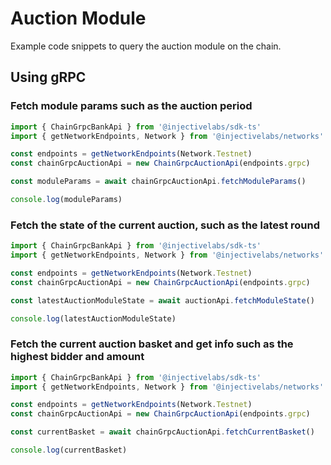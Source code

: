# Auction Module

Example code snippets to query the auction module on the chain.

## Using gRPC

### Fetch module params such as the auction period

```ts
import { ChainGrpcBankApi } from '@injectivelabs/sdk-ts'
import { getNetworkEndpoints, Network } from '@injectivelabs/networks'

const endpoints = getNetworkEndpoints(Network.Testnet)
const chainGrpcAuctionApi = new ChainGrpcAuctionApi(endpoints.grpc)

const moduleParams = await chainGrpcAuctionApi.fetchModuleParams()

console.log(moduleParams)
```

### Fetch the state of the current auction, such as the latest round

```ts
import { ChainGrpcBankApi } from '@injectivelabs/sdk-ts'
import { getNetworkEndpoints, Network } from '@injectivelabs/networks'

const endpoints = getNetworkEndpoints(Network.Testnet)
const chainGrpcAuctionApi = new ChainGrpcAuctionApi(endpoints.grpc)

const latestAuctionModuleState = await auctionApi.fetchModuleState()

console.log(latestAuctionModuleState)
```

### Fetch the current auction basket and get info such as the highest bidder and amount

```ts
import { ChainGrpcBankApi } from '@injectivelabs/sdk-ts'
import { getNetworkEndpoints, Network } from '@injectivelabs/networks'

const endpoints = getNetworkEndpoints(Network.Testnet)
const chainGrpcAuctionApi = new ChainGrpcAuctionApi(endpoints.grpc)

const currentBasket = await chainGrpcAuctionApi.fetchCurrentBasket()

console.log(currentBasket)
```
